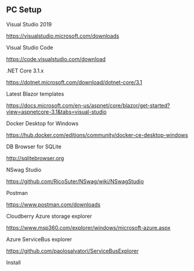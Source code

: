 ## PC Setup

Visual Studio 2019

https://visualstudio.microsoft.com/downloads

Visual Studio Code

https://code.visualstudio.com/download

.NET Core 3.1.x

https://dotnet.microsoft.com/download/dotnet-core/3.1

Latest Blazor templates

https://docs.microsoft.com/en-us/aspnet/core/blazor/get-started?view=aspnetcore-3.1&tabs=visual-studio

Docker Desktop for Windows

https://hub.docker.com/editions/community/docker-ce-desktop-windows

DB Browser for SQLite

http://sqlitebrowser.org

NSwag Studio

https://github.com/RicoSuter/NSwag/wiki/NSwagStudio

Postman

https://www.postman.com/downloads

Cloudberry Azure storage explorer

https://www.msp360.com/explorer/windows/microsoft-azure.aspx

Azure ServiceBus explorer

https://github.com/paolosalvatori/ServiceBusExplorer

Install 
<!--stackedit_data:
eyJoaXN0b3J5IjpbMTY1NTA3MzU3MywxODA5NTY1NjIyLDczMD
k5ODExNl19
-->